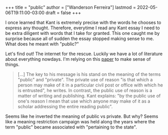 +++
title = "public"
author = ["Wanderson Ferreira"]
lastmod = 2022-05-06T19:11:00-03:00
draft = false
+++

I once learned that Kant is extremely precise with the words he chooses to
express any thought. Therefore, everytime I read any Kant essay I need to be
extra diligent with words that I take for granted. This one caught me by
surprise because all of sudden the essay stopped making sense to me. What does
he meant with "public?"

Let's find out! The internet for the rescue. Luckily we have a lot of literature
about everything nowdays. I'm relying on this [paper](/pdfs/laursen1986.pdf) to make sense of things.

> [...] The key to his message is his stand on the meaning of the terms "public"
> and "private". The private use of reason "is that which a person may make of it
> in a particular civil post or office with which he is entrusted", he writes. In
> contrast, the public use of reason is a matter of writing and publishing. Kant
> explains: "by the public use of one's reason I mean that use which anyone may
> make of it as a scholar addressing the entire reading public".

Seems like he inverted the meaning of public vs private. But why? Seems like a
meaning restriction campaign was held along the years where the term "public"
became associated with "pertaining to the state".
